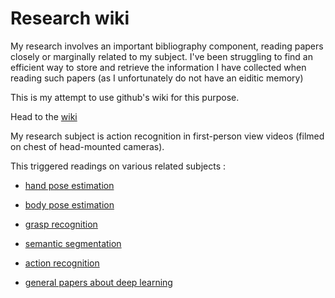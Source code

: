 Research wiki
=============

My research involves an important bibliography component, reading papers closely or marginally related to my subject.
I've been struggling to find an efficient way to store and retrieve the information I have collected when reading such papers (as I unfortunately do not have an eiditic memory)

This is my attempt to use github's wiki for this purpose.

Head to the [wiki](https://github.com/hassony2/inria/wiki)

My research subject is action recognition in first-person view videos (filmed on chest of head-mounted cameras).

This triggered readings on various related subjects :

- [hand pose estimation](https://github.com/hassony2/inria/wiki/hand-papers)
- [body pose estimation](https://github.com/hassony2/inria/wiki/body-papers)
- [grasp recognition](https://github.com/hassony2/inria/wiki/grasp-papers)
- [semantic segmentation](https://github.com/hassony2/inria/wiki/segmentation-papers)
- [action recognition](https://github.com/hassony2/inria/wiki/action-papers)


- [general papers about deep learning](https://github.com/hassony2/inria/wiki/deep-learning-papers)
